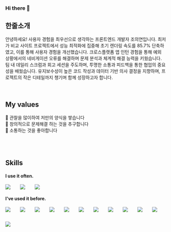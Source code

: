### Hi there 👋

## 한줄소개
안녕하세요! 사용자 경험을 최우선으로 생각하는 프론트엔드 개발자 조의연입니다.
최저가 비교 사이트 프로젝트에서 성능 최적화에 집중해 초기 렌더링 속도를 85.7% 단축하였고, 이를 통해 사용자 경험을 개선했습니다.
크로스플랫폼 앱 인턴 경험을 통해 예외 상황에서의 네비게이션 오류를 해결하며 문제 분석과 체계적 해결 능력을 키웠습니다.
팀 내 데일리 스크럼과 회고 세션을 주도하며, 투명한 소통과 피드백을 통한 협업의 중요성을 배웠습니다.
유지보수성이 높은 코드 작성과 데이터 기반 의사 결정을 지향하며, 프로젝트의 작은 디테일까지 챙기며 함께 성장하고자 합니다.
<br />
<br />
<br />
## My values
🌱 관찰을 많이하여 저만의 양식을 쌓습니다<br />
🤔 창의적으로 문제해결 하는 것을 추구합니다<br />
💬 소통하는 것을 좋아합니다<br />
<br />
<br />
<br />
## Skills
#### I use it often.
<div style="display:flex;gap:30px;flex-wrap:wrap;">
  <img src="https://img.shields.io/badge/ts-3178C6?style=for-the-badge&logo=typescript&logoColor=white">
  <img src="https://img.shields.io/badge/react-61DAFB?style=for-the-badge&logo=react&logoColor=black">
  <img src="https://img.shields.io/badge/HTML5-E34F26?style=for-the-badge&logo=html5&logoColor=white"/>
</div>

#### I've used it before.
<div style="display:flex;gap:30px;flex-wrap:wrap;">
  <img src="https://img.shields.io/badge/js-F7DF1E?style=for-the-badge&logo=javascript&logoColor=black">
  <img src="https://img.shields.io/badge/express-000000?style=for-the-badge&logo=express&logoColor=white">
  <img src="https://img.shields.io/badge/CSS3-1572B6?style=for-the-badge&logo=css3&logoColor=white"/>
  <img src="https://img.shields.io/badge/HTML5-E34F26?style=for-the-badge&logo=html5&logoColor=white"/>
  <img src="https://img.shields.io/badge/Android Studio-3DDC84?style=for-the-badge&logo=Android Studio&logoColor=white"/>
  <img src="https://img.shields.io/badge/MySQL-4479A1?style=for-the-badge&logo=mysql&logoColor=white">
  <img src="https://img.shields.io/badge/Android-3DDC84?style=for-the-badge&logo=android&logoColor=white">
  <img src="https://img.shields.io/badge/iOS-000000?style=for-the-badge&logo=iOS&logoColor=white">
  <img src="https://img.shields.io/badge/Java-007396?style=for-the-badge&logo=Java&logoColor=white">
  <img src="https://img.shields.io/badge/Kotlin-7F52FF?style=for-the-badge&logo=Kotlin&logoColor=white">
  <img src="https://img.shields.io/badge/Docker-2496ED?style=for-the-badge&logo=Docker&logoColor=white">
  <img src="https://img.shields.io/badge/AWS-232F3E?style=for-the-badge&logo=amazonaws&logoColor=white">
</div>
<br />
<br />
<br />


